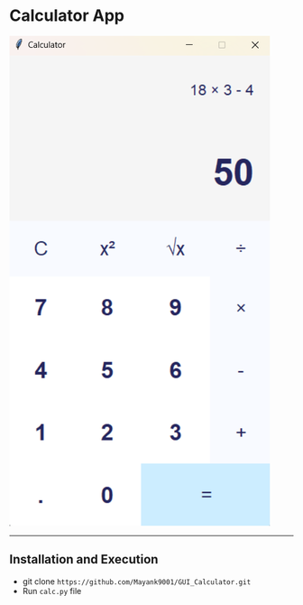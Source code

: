 # Calculator App

![Calculator App](GUI_Calculator.png)

---

## Installation and Execution

- git clone `https://github.com/Mayank9001/GUI_Calculator.git`
- Run `calc.py` file
